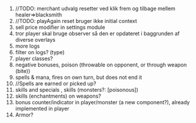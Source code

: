 1. //TODO: merchant udvalg resetter ved klik frem og tilbage mellem healer=>blacksmith
2. //TODO: playAgain reset bruger ikke initial context
3. sell price modifier in settings module
4. tror player skal bruge observer så den er opdateret i baggrunden af diverse overlays
5. more logs
6. filter on logs? (type)
7. player classes?
8. negative bonuses, poison (throwable on opponent, or through weapon (bite))
9. spells & mana, fires on own turn, but does not end it
10. //Spells are earned or picked up?
11. skills and specials , skills (monsters?: [poisonous])
12. skills (enchantments) on weapons?
13. bonus counter/indicator in player/monster (a new component?), already implemented in player
14. Armor?
